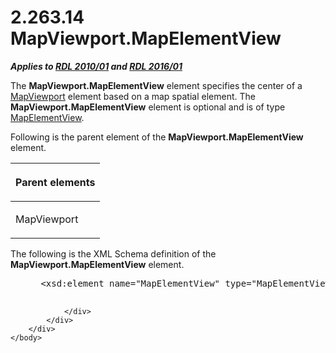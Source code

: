 <html dir="LTR" xmlns:mshelp="http://msdn.microsoft.com/mshelp" xmlns:ddue="http://ddue.schemas.microsoft.com/authoring/2003/5" xmlns:xlink="http://www.w3.org/1999/xlink" xmlns:tool="http://www.microsoft.com/tooltip">
    <head>
        <meta http-equiv="Content-Type" content="text/html; CHARSET=utf-8"></meta>
        <meta name="save" content="history"></meta>
        <title>2.263.14 MapViewport.MapElementView</title>
        <xml>
            <mshelp:toctitle title="2.263.14 MapViewport.MapElementView"></mshelp:toctitle>
            <mshelp:rltitle title="[MS-RDL]: MapViewport.MapElementView"></mshelp:rltitle>
            <mshelp:keyword index="A" term="d94d4c7c-5fb7-455e-be0a-68040acc1b1f"></mshelp:keyword>
            <mshelp:attr name="DCSext.ContentType" value="open specification"></mshelp:attr>
            <mshelp:attr name="AssetID" value="d94d4c7c-5fb7-455e-be0a-68040acc1b1f"></mshelp:attr>
            <mshelp:attr name="TopicType" value="kbRef"></mshelp:attr>
            <mshelp:attr name="DCSext.Title" value="[MS-RDL]: MapViewport.MapElementView" />
        </xml>
    </head>
    <body>
        <div id="header">
            <h1 class="heading">2.263.14 MapViewport.MapElementView</h1>
        </div>
        <div id="mainSection">
            <div id="mainBody">
                <div id="allHistory" class="saveHistory"></div>
                <div id="sectionSection0" class="section" name="collapseableSection">
                    

<p><b><i>Applies to </i></b><a href="3428e690-a348-4ec7-8a6a-8efb42d2cdee.md"><b><i>RDL 2010/01</i></b></a><b><i>
and </i></b><a href="52ce3983-2bfc-4e72-9359-42aaf5fe4509.md"><b><i>RDL 2016/01</i></b></a></p>

<p>The <b>MapViewport.MapElementView</b> element specifies the
center of a <a href="55679f1a-a5b6-4b08-b284-ff6e27deedb4.md">MapViewport</a>
element based on a map spatial element. The <b>MapViewport.MapElementView</b>
element is optional and is of type <a href="b8ef9c34-deb7-4434-a4b8-e054ce447c81.md">MapElementView</a>.</p>

<p>Following is the parent element of the <b>MapViewport.MapElementView</b>
element.</p>

<table>
 <thead>
  <tr>
   <th>
   <p>Parent elements</p>
   </th>
  </tr>
 </thead>
 <tr>
  <td>
  <p>MapViewport</p>
  </td>
 </tr>
</table>

<p>The following is the XML Schema definition of the <b>MapViewport.MapElementView</b>
element.</p>

<dl>
<dd>
<div><pre> &lt;xsd:element name=&quot;MapElementView&quot; type=&quot;MapElementViewType&quot; minOccurs=&quot;0&quot; /&gt;
  
</pre></div>
</dd></dl>


                </div>
            </div>
        </div>
    </body>
</html>